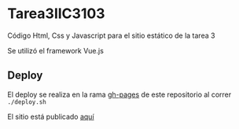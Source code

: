 # Tarea3IIC3103

Código Html, Css y Javascript para el sitio estático de la tarea 3

Se utilizó el framework Vue.js

## Deploy

El deploy se realiza en la rama [gh-pages](https://github.com/dedarritchon/Tarea3IIC3103/tree/gh-pages) de este repositorio al correr `./deploy.sh`

El sitio está publicado [aquí](https://dedarritchon.github.io/Tarea3IIC3103/)

